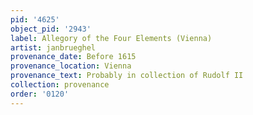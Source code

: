 ```yaml
---
pid: '4625'
object_pid: '2943'
label: Allegory of the Four Elements (Vienna)
artist: janbrueghel
provenance_date: Before 1615
provenance_location: Vienna
provenance_text: Probably in collection of Rudolf II
collection: provenance
order: '0120'
---
```

